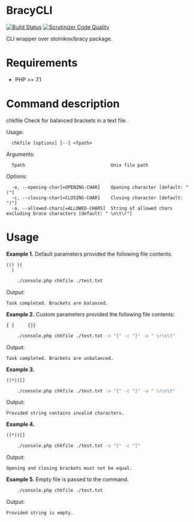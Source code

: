 # BracyCLI
[![Build Status](https://scrutinizer-ci.com/g/stolnikov/bracy-cli/badges/build.png?b=code-review)](https://scrutinizer-ci.com/g/stolnikov/bracy-cli/build-status/code-review)
[![Scrutinizer Code Quality](https://scrutinizer-ci.com/g/stolnikov/bracy-cli/badges/quality-score.png?b=code-review)](https://scrutinizer-ci.com/g/stolnikov/bracy-cli/?branch=code-review)

CLI wrapper over stolnikov/bracy package.

# Requirements
*  PHP >= 7.1

# Command description

  chkfile  Check for balanced brackets in a text file.

Usage:
```
  chkfile [options] [--] <fpath>
```

Arguments:
```
  fpath                                Unix file path
```

Options:
```
  -o, --opening-char[=OPENING-CHAR]    Opening character [default: "("]
  -c, --closing-char[=CLOSING-CHAR]    Closing character [default: ")"]
  -a, --allowed-chars[=ALLOWED-CHARS]  String of allowed chars excluding brace characters [default: " \n\t\r"]
```

# Usage
**Example 1.** Default parameters provided the following file contents:
```
(() )( 
  )
```
```bash
    ./console.php chkfile ./test.txt
```
Output:
```
Task completed. Brackets are balanced.
```

**Example 2.** Custom parameters provided the following file contents:
```
{ }     {}}
```
```bash
    ./console.php chkfile ./test.txt -o "{" -c "}" -a " \r\n\t"
```
Output:
```
Task completed. Brackets are unbalanced.

```
**Example 3.**
```
((*))[]
```
```bash
    ./console.php chkfile ./test.txt -o "{" -c "}" -a " \r\n\t"
```
Output:
```
Provided string contains invalid characters.
```
**Example 4.**
```
((*))[]
```
```bash
    ./console.php chkfile ./test.txt -o "[" -c "["
```
Output:
```
Opening and closing brackets must not be equal.
```
**Example 5.** Empty file is passed to the command.
```bash
    ./console.php chkfile ./test.txt
```
Output:
```
Provided string is empty.
```
